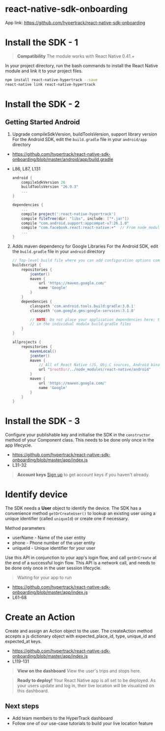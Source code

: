 # react-native-sdk-onboarding
App link: https://github.com/hypertrack/react-native-sdk-onboarding

# Install the SDK - 1

> **Compatibility**
> The module works with React Native 0.41.+

In your project directory, run the bash commands to install the React Native module and link it to your project files.

```bash
npm install react-native-hypertrack --save
react-native link react-native-hypertrack
```

# Install the SDK - 2
## Getting Started Android 

1. Upgrade compileSdkVersion, buildToolsVersion, support library version
For the Android SDK, edit the `build.gradle` file in your `android/app` directory 
* https://github.com/hypertrack/react-native-sdk-onboarding/blob/master/android/app/build.gradle
* L86, L87, L131

    ```groovy
    android {
        compileSdkVersion 26
        buildToolsVersion "26.0.3"
        ...
    }
    ```

    ```groovy
    dependencies {
        ...
        compile project(':react-native-hypertrack')
        compile fileTree(dir: "libs", include: ["*.jar"])
        compile "com.android.support:appcompat-v7:26.1.0"
        compile "com.facebook.react:react-native:+"  // From node_modules
        ...
    }
    ```

2. Adds maven dependency for Google Libraries
For the Android SDK, edit the `build.gradle` file in your `android` directory 

    ```groovy
    // Top-level build file where you can add configuration options common to all sub-projects/modules.
    buildscript {
        repositories {
            jcenter()
            maven {
                url 'https://maven.google.com/'
                name 'Google'
            }
        }
        dependencies {
            classpath 'com.android.tools.build:gradle:3.0.1'
            classpath 'com.google.gms:google-services:3.1.0'

            // NOTE: Do not place your application dependencies here; they belong
            // in the individual module build.gradle files
        }
    }

    allprojects {
        repositories {
            mavenLocal()
            jcenter()
            maven {
                // All of React Native (JS, Obj-C sources, Android binaries) is installed from npm
                url "$rootDir/../node_modules/react-native/android"
            }
            maven {
                url 'https://maven.google.com/'
                name 'Google'
            }
        }
    }
    ```

# Install the SDK - 3
Configure your publishable key and initialise the SDK in the `constructor` method of your Component class. This needs to be done only once in the app lifecycle.

* https://github.com/hypertrack/react-native-sdk-onboarding/blob/master/app/index.js
* L31-32

> **Account keys**
> [Sign up](https://www.hypertrack.com/signup) to get account keys if you haven't already.

# Identify device
The SDK needs a **User** object to identify the device. The SDK has a convenience method `getOrCreateUser()` to lookup an existing user using a unique identifier (called `uniqueId`) or create one if necessary.

Method parameters

* userName - Name of the user entity
* phone - Phone number of the user entity
* uniqueId - Unique identifier for your user

Use this API in conjunction to your app's login flow, and call `getOrCreate` at the end of a successful login flow. This API is a network call, and needs to be done only once in the user session lifecycle.

> Waiting for your app to run

* https://github.com/hypertrack/react-native-sdk-onboarding/blob/master/app/index.js
* L61-68

# Create an Action
Create and assign an Action object to the user. The createAction method accepts a js dictionary object with expected_place_id, type, unique_id and expected_at keys.

* https://github.com/hypertrack/react-native-sdk-onboarding/blob/master/app/index.js
* L119-131

> **View on the dashboard**
> View the user's trips and stops here.

> **Ready to deploy!**
> Your React Native app is all set to be deployed. As your users update and log in, their live location will be visualized on this dashboard.

## Next steps
* Add team members to the HyperTrack dashboard
* Follow one of our use-case tutorials to build your live location feature
